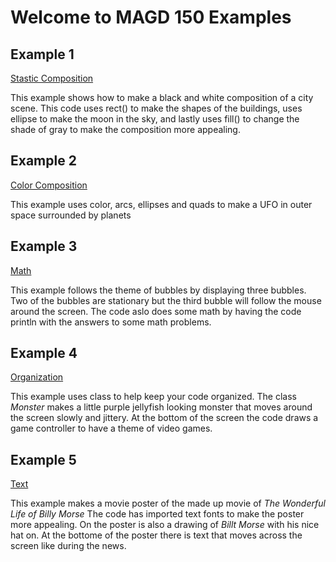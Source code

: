# Welcome to MAGD 150 Examples

## Example 1

[Stastic Composition](https://github.com/kyledm16/MAGD-150-/blob/gh-pages/s19magd150lab01_Mancheski/s19magd150lab01_Mancheski.pde)

This example shows how to make a black and white composition of a city scene.  This code uses rect() to make the shapes of the buildings, uses ellipse to make the moon in the sky, and lastly uses fill() to change the shade of gray to make the composition more appealing.

## Example 2 

[Color Composition](https://github.com/kyledm16/MAGD-150-/blob/gh-pages/s19magd150lab02_Mancheski/s19magd150lab02_Mancheski.pde)

This example uses color, arcs, ellipses and quads to make a UFO in outer space surrounded by planets

## Example 3 

[Math](https://github.com/kyledm16/MAGD-150-/blob/gh-pages/s19magd150lab03_Mancheski/s19magd150lab03_Mancheski.pde)

This example follows the theme of bubbles by displaying three bubbles.  Two of the bubbles are stationary but the third bubble will follow the mouse around the screen. The code aslo does some math by having the code println with the answers to some math problems. 

## Example 4 

[Organization](https://github.com/kyledm16/MAGD-150-/tree/gh-pages/s19magd150lab06_Mancheski)

This example uses class to help keep your code organized.  The class *Monster* makes a little purple jellyfish looking monster that moves around the screen slowly and jittery.  At the bottom of the screen the code draws a game controller to have a theme of video games. 

## Example 5 

[Text](https://github.com/kyledm16/MAGD-150-/tree/gh-pages/s19magd150_lab08_Mancheski)

This example makes a movie poster of the made up movie of *The Wonderful Life of Billy Morse* The code has imported text fonts to make the poster more appealing.  On the poster is also a drawing of *Billt Morse* with his nice hat on.  At the bottome of the poster there is text that moves across the screen like during the news. 
